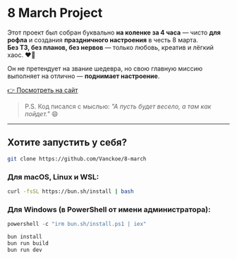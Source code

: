 # 8 March Project

Этот проект был собран буквально **на коленке за 4 часа** — чисто **для рофла** и создания **праздничного настроения** в честь 8 марта.  
**Без ТЗ, без планов, без нервов** — только любовь, креатив и лёгкий хаос. ❤️🎉

Он не претендует на звание шедевра, но свою главную миссию выполняет на отлично — **поднимает настроение**.

[👉 Посмотреть на сайт](https://8-march-ruddy.vercel.app)

> P.S. Код писался с мыслью: _"А пусть будет весело, а там как пойдет."_ 😄

---

## Хотите запустить у себя?

```bash
git clone https://github.com/Vanckoe/8-march
```

### Для macOS, Linux и WSL:
```bash
curl -fsSL https://bun.sh/install | bash
```

### Для Windows (в PowerShell от имени администратора):
```powershell
powershell -c "irm bun.sh/install.ps1 | iex"
```

```bash
bun install
bun run build
bun run dev
```
